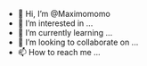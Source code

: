 - 👋 Hi, I’m @Maximomomo
- 👀 I’m interested in ...
- 🌱 I’m currently learning ...
- 💞️ I’m looking to collaborate on ...
- 📫 How to reach me ...

<!---
Maximomomo/Maximomomo is a ✨ special ✨ repository because its `README.md` (this file) appears on your GitHub profile.
You can click the Preview link to take a look at your changes.
--->
